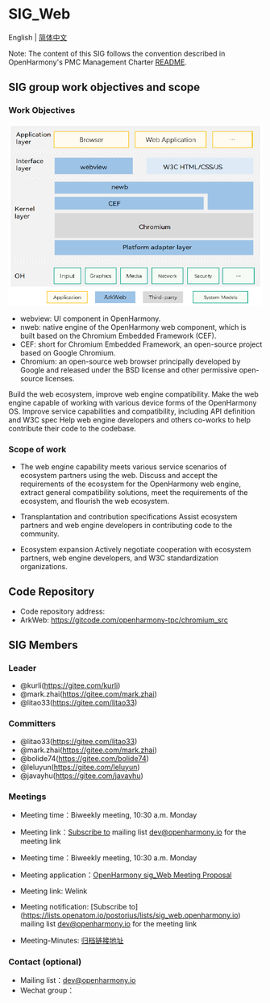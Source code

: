 # SIG_Web
English | [简体中文](./sig_web_cn.md)

Note: The content of this SIG follows the convention described in OpenHarmony's PMC Management Charter [README](../../zh/pmc.md).

## SIG group work objectives and scope

### Work Objectives

![figures/Web-architecture.png](figures/Web-architecture.png)
- webview: UI component in OpenHarmony.
- nweb: native engine of the OpenHarmony web component, which is built based on the Chromium Embedded Framework (CEF).
- CEF: short for Chromium Embedded Framework, an open-source project based on Google Chromium.
- Chromium: an open-source web browser principally developed by Google and released under the BSD license and other permissive open-source licenses.

Build the web ecosystem, improve web engine compatibility. Make the web engine capable of working with various device forms of the OpenHarmony OS. Improve service capabilities and compatibility, including API definition and W3C spec
Help web engine developers and others co-works to help contribute their code to the codebase.

### Scope of work
- The web engine capability meets various service scenarios of ecosystem partners using the web.
Discuss and accept the requirements of the ecosystem for the OpenHarmony web engine, extract general compatibility solutions, meet the requirements of the ecosystem, and flourish the web ecosystem.

- Transplantation and contribution specifications
Assist ecosystem partners and web engine developers in contributing code to the community.

- Ecosystem expansion
Actively negotiate cooperation with ecosystem partners, web engine developers, and W3C standardization organizations.

## Code Repository
- Code repository address:
- ArkWeb: https://gitcode.com/openharmony-tpc/chromium_src

## SIG Members

### Leader
- @kurli(https://gitee.com/kurli)
- @mark.zhai(https://gitee.com/mark.zhai)
- @litao33(https://gitee.com/litao33)

### Committers
- @litao33(https://gitee.com/litao33)
- @mark.zhai(https://gitee.com/mark.zhai)
- @bolide74(https://gitee.com/bolide74)
- @leluyun(https://gitee.com/leluyun)
- @javayhu(https://gitee.com/javayhu)

 ### Meetings
 - Meeting time：Biweekly meeting, 10:30 a.m. Monday
 - Meeting link：[Subscribe to](https://lists.openatom.io/postorius/lists/sig_web.openharmony.io) mailing list dev@openharmony.io for the meeting link

 - Meeting time：Biweekly meeting, 10:30 a.m. Monday
 - Meeting application：[OpenHarmony sig_Web Meeting Proposal](https://shimo.im/sheets/5xkGoLr9ewSyLYkX/MODOC)
 - Meeting link: Welink
 - Meeting notification: [Subscribe to] (https://lists.openatom.io/postorius/lists/sig_web.openharmony.io) mailing list dev@openharmony.io for the meeting link
 - Meeting-Minutes: [归档链接地址](https://gitcode.com/openharmony-sig/sig-content/tree/master/web)

### Contact (optional)

- Mailing list：dev@openharmony.io
- Wechat group：
